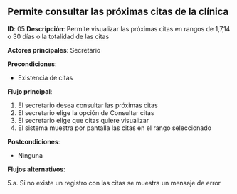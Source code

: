 ## Permite consultar las próximas citas de la clínica

**ID**: 05
**Descripción**: Permite visualizar las próximas citas en rangos de 1,7,14 o 30 días o la totalidad de las citas

**Actores principales**: Secretario

**Precondiciones**:
* Existencia de citas

**Flujo principal**:
1. El secretario desea consultar las próximas citas
2. El secretario elige la opción de Consultar citas
3. El secretario elige que citas quiere visualizar
4. El sistema muestra por pantalla las citas en el rango seleccionado

**Postcondiciones**:

* Ninguna

**Flujos alternativos**:

5.a. Si no existe un registro con las citas se muestra un mensaje de error
